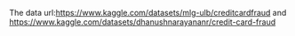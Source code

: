 The data url:https://www.kaggle.com/datasets/mlg-ulb/creditcardfraud and https://www.kaggle.com/datasets/dhanushnarayananr/credit-card-fraud
